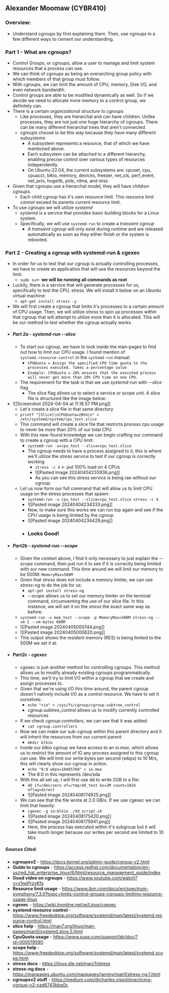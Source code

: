 ## Alexander Moomaw (CYBR410)
### Overview:
- Understand cgroups by first explaining them. Then, use cgroups in a few different ways to cement our understanding.
### Part 1 - What are cgroups?
- Control Groups, or *cgroups*, allow a user to manage and limit system resources that a process can use. 
- We can think of *cgroups* as being an overarching group policy with which members of that group must follow. 
- With *cgroups*, we can limit the amount of CPU, memory, Disk I/O, and even network bandwidth.
- Control groups are able to be modified dynamically as well. So if we decide we need to allocate more memory to a control group, we definitely can.
- There is a certain *organizational structure* to *cgroups*
	- Like processes, they are hierarchal and can have children. Unlike processes, they are not just one huge hierarchy of cgroups. There can be many different hierarchal trees that aren't connected. 
	- *cgroups* choose to be this way because they have many different *subsystems*
		- A subsystem represents a resource, that of which we have mentioned above.
		- Each subsystem can be attached to a different hierarchy, enabling precise control over various types of resources independently.
		- On Ubuntu-22.04, the current subsystems are: cpuset, cpu, cpuacct, blkio, memory, devices, freezer, net_cls, perf_event, net_prio, hugetlb, pids, rdma, and misc
- Given that cgroups use a hierarchal model, they will have *children cgroups.*
	- Each child cgroup has it's own resource limit. This resource limit *cannot* exceed its parents current resource limit.
- To use *cgroups* we will utilize *systemd*
	-  *systemd* is a service that provides basic building blocks for a Linux system.
	- Specifically, we will use ```systemd-run``` to create a *transient cgroup*
		- A *transient cgroup* will only exist during runtime and are released automatically as soon as they either finish or the system is rebooted.

### Part 2 - Creating a cgroup with systemd-run & cgexec
- In order for us to test that our cgroup is actually controlling processes, we have to create an application that will use the resources beyond the limit.
	- ```sudo su```<- **we will be running all commands as root**
- Luckily, there is a service that will generate processes for us, specifically to test the CPU, *stress*. We will install it below on an Ubuntu virtual machine:
	- ```apt-get install stress -y```
- We will first create a cgroup that limits it's processes to a certain amount of CPU usage. Then, we will utilize *stress* to spin up processes within that cgroup that will attempt to utilize more than it is allocated. This will be our method to test whether the cgroup actually works.
- ##### Part 2a - systemd-run --slice
	- To start our cgroup, we have to look inside the man-pages to find out how to limit our CPU usage. I found mention of ```systemd.resource-control``` in the ```systemd-run``` manual. 
		- ```CPUQuota = Assign the specified CPU time quota to the processes executed. Takes a percentage value ```
		- ```Example: CPUQuota = 20% ensures that the executed process will never get more than 20% CPU time on one CPU.```
	- The requirement for the task is that we use *systemd-run* with  *--slice* flag
		- The slice flag allows us to select a service or scope unit. A slice file is structured like the image below:
- ![[Screenshot 2024-04-04 at 11.18.57 PM.png]]
	- Let's create a slice file in that same directory
	- ```printf "[Slice]\nCPUQuota=20%%\n" > /etc/systemd/system/cpu_test.slice```
	- This command will create a slice file that restricts process cpu usage to never be more than 20% of our total CPU.
	- With this new-found knowledge we can begin crafting our command to create a cgroup with a CPU limit:
		- ```systemd-run -u=cpu_test --slice=cpu_test.slice```
		- The cgroup needs to have a process assigned to it, this is where we'll utilize the *stress* service to test if our cgroup is correctly working
			- ```stress -c 4``` <- put 100% load on 4 CPUs
			- ![[Pasted image 20240404233936.png]]
			- As you can see this stress service is being ran without our cgroup.
	- Let us now form our full command that will allow us to limit CPU usage on the stress processes that spawn:
		- ```systemd-run -u cpu_test --slice=cpu_test.slice stress -c 4```
		- ![[Pasted image 20240404234333.png]]
		- Now, to make sure this works we can run top again and see if the CPU usage is being limited by the cgroup
		- ![[Pasted image 20240404234429.png]]
		- ### **Looks Good!**
- ##### Part2b -  systemd-run --scope 
	- Given the context above, I find it only necessary to just explain the *--scope* command, then just run it to see if it is correctly being limited with our new command. This time around we will limit our memory to be 500M: ```MemoryMax=500M```
	- Given that *stress* does not include a memory limiter, we can use *stress-ng* to do the job for us:
		- ```apt-get install stress-ng```
		- *--scope* allows us to set our memory limiter on the terminal command, circumventing the use of our slice file. In this instance, we will set it on the *stress* the exact same way as before:
	- ```systemd-run -u mem_test --scope -p MemoryMax=500M stress-ng --vm 1 --vm-bytes 600M```
	- ![[Pasted image 20240405000744.png]]
	- ![[Pasted image 20240405000620.png]]
	- This output shows the resident memory (RES) is being limited to the 500M we set it at.
- ##### Part2c - cgexec
	- *cgexec* is just another method for controlling cgroups. This method allows us to modify already existing cgroups programmatically.
	- This time, we'll try to limit I/O within a cgroup that we create and assign processes to. 
	- Given that we're using I/O this time around, the parent cgroup doesn't natively include I/O as a control resource. We have to set it ourselves:
		- ```echo "+io" > /sys/fs/cgroup/cgroup.subtree_control```
		- *cgroup.subtree_control* allows us to modify currently controlled resources
	- If we check *cgroup.controllers*, we can see that it was added:
		- ```cat cgroup.controllers```
	- Now we can make our sub-cgroup within this parent directory and it will inherit the resources from our current parent:
		- ```mkdir blkio```
	- Inside our *blkio* cgroup we have access to an *io.max*, which allows us to restrict the amount of IO any process assigned to this cgroup can use.  We will limit our write bytes per second (wbps) to 10 M/s, this will clearly show our cgroup in action.
		- ```echo "8:0 wbps=10485760" > io.max```
		- The 8:0 in this represents /dev/sda
	- With this all set up, I will first use dd to write 2GB to a file:
		- ```dd if=/dev/zero of=/tmp/dd_test bs=2M count=1024 oflag=direct```
		- ![[Pasted image 20240408174925.png]]
	- We can see that the file wrote at 2.0 GB/s. If we use cgexec we can limit that heavily:
		- ```cgexec -g io:blkio ./dd_script.sh```
		- ![[Pasted image 20240408175420.png]]
		- ![[Pasted image 20240408175941.png]]
		- Here, the process has executed within it's subgroup but it will take much longer because our writes per second are limited to 10 M/s

##### Sources Cited:
- **cgroupsv2** - https://docs.kernel.org/admin-guide/cgroup-v2.html
- **Guide to cgroups** - https://access.redhat.com/documentation/en-us/red_hat_enterprise_linux/6/html/resource_management_guide/index
- **Good video on cgroups** - https://www.youtube.com/watch?v=x1npPrzyKfs
- **Resource limit usage** - https://www.ibm.com/docs/en/spectrum-symphony/7.3.0?topic=limits-control-groups-cgroups-limiting-resource-usage-linux
- **cgexec** - https://wiki.tnonline.net/w/Linux/cgexec
- **systemd resource control** - https://www.freedesktop.org/software/systemd/man/latest/systemd.resource-control.html
- **slice help** - https://man7.org/linux/man-pages/man5/systemd.slice.5.html
- **CpuQuota usage** - https://www.suse.com/support/kb/doc/?id=000019590
- **scope help** - https://www.freedesktop.org/software/systemd/man/latest/systemd.scope.html
- **stress docs** - https://linux.die.net/man/1/stress
- **stress-ng docs** - https://manpages.ubuntu.com/manpages/jammy/man1/stress-ng.1.html
- **cgroupsv2 stuff** - https://medium.com/@charles.vissol/practicing-cgroup-v2-cad6743bba0c